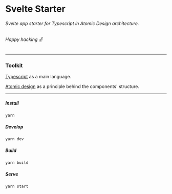 # Svelte Starter

###### Svelte app starter for Typescript in Atomic Design architecture.
###### Happy hacking ✌️

---

### Toolkit

[Typescript](https://www.typescriptlang.org/docs) as a main language.

[Atomic design](https://bradfrost.com/blog/post/atomic-web-design/) as a principle behind the components' structure.

---

##### Install

```
yarn
```

##### Develop

```
yarn dev
```

##### Build

```
yarn build
```

##### Serve

```
yarn start
```
